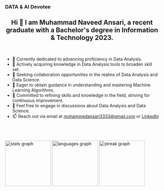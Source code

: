 ### DATA & AI Devotee

<!--
**MNAnsar/MNAnsar** is a ✨ _special_ ✨ repository because its `README.md` (this file) appears on your GitHub profile.

Here are some ideas to get you started:


-->
<h2 align="center">Hi 👋 I am Muhammad Naveed Ansari, a recent graduate with a Bachelor's degree in Information & Technology 2023.</h2>
</h3>
<br>

- 🔭 Currently dedicated to advancing proficiency in Data Analysis.
- 🌱 Actively acquiring knowledge in Data Analysis tools to broaden skill set.
- 👯 Seeking collaboration opportunities in the realms of Data Analysis and Data Science.
- 🤔 Eager to obtain guidance in understanding and mastering Machine Learning Algorithms.
- 🚀 Committed to refining skills and knowledge in the field, striving for continuous improvement.
- 💬 Feel free to engage in discussions about Data Analysis and Data Science.
- 📫 Reach out via email at mohammedansari3333@gmail.com or [LinkedIn](https://www.linkedin.com/in/muhammad-naveed-ansari-575584251)
</br>
<br></br>
<div align="left">
  <img src="https://github-readme-stats.vercel.app/api?username=MNAnsar&hide_title=false&hide_rank=false&show_icons=true&include_all_commits=true&count_private=true&disable_animations=false&theme=dark&locale=en&hide_border=true&order=1" height="150" alt="stats graph"  />
  <img src="https://github-readme-stats.vercel.app/api/top-langs?username=MNAnsar&locale=en&hide_title=false&layout=compact&card_width=320&langs_count=5&theme=dark&hide_border=true&order=2" height="150" alt="languages graph"  />
  <img src="https://streak-stats.demolab.com?user=MNAnsar&locale=en&mode=daily&theme=dark&hide_border=true&border_radius=5&order=3" height="150" alt="streak graph"  />
</div>

###

